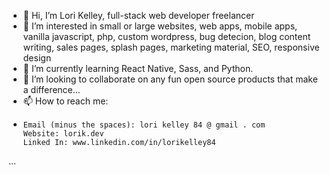 - 👋 Hi, I’m Lori Kelley, full-stack web developer freelancer
- 👀 I’m interested in small or large websites, web apps, mobile apps, vanilla javascript, php, custom wordpress, bug detecion, blog content writing, sales pages, splash pages, marketing material, SEO, responsive design
- 🌱 I’m currently learning React Native, Sass, and Python.
- 💞️ I’m looking to collaborate on any fun open source products that make a difference...
- 📫 How to reach me: 
-     Email (minus the spaces): lori kelley 84 @ gmail . com
      Website: lorik.dev
      Linked In: www.linkedin.com/in/lorikelley84
 ...

<!---
LoriKelley/LoriKelley is a ✨ special ✨ repository because its `README.md` (this file) appears on your GitHub profile.
You can click the Preview link to take a look at your changes.
--->
